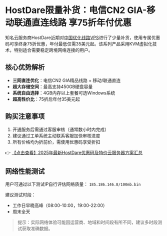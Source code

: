 # HostDare限量补货：电信CN2 GIA-移动联通直连线路 享75折年付优惠

知名云服务商HostDare近期对[中国优化线路VPS](https://bit.ly/hostdare)进行了少量补货，使用专属优惠码可享终身75折优惠，年付最低仅需35美元起。该系列产品采用KVM虚拟化技术，特别适合需要稳定跨境网络连接的用户。

## 核心优势解析

- **三网直连优化**：电信CN2 GIA精品线路 + 移动/联通直连
- **超大存储空间**：最高支持450GB硬盘容量
- **系统自由选择**：4GB内存以上套餐可选Windows系统
- **超高性价比**：75折后年付35美元起

## 购买注意事项

1. 开通服务后需通过客服审核（通常数小时内完成）
2. 建议通过工单系统主动联系客服加快审核进度
3. 所有价格均为折前价，需使用优惠码享受折扣

👉 [【点击查看】2025年最新HostDare优惠码及特价云服务器方案汇总](https://bit.ly/hostdare)

## 网络性能测试

用户可通过以下测试IP自行评估网络质量：
`185.186.146.8/100mb.bin`

建议测试时段：
- 工作日早晚高峰（08:00-10:00，19:00-22:00）
- 周末全天

> 提示：实际网络体验可能因运营商、地域和时间段有所不同，建议多时段测试获取准确数据。